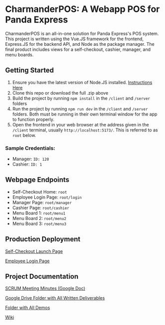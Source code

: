 # CharmanderPOS: A Webapp POS for Panda Express

CharmanderPOS is an all-in-one solution for Panda Express's POS system. This project is written using the Vue.JS framework for the frontend, Express.JS for the backend API, and Node as the package manager. The final product includes views for a self-checkout, cashier, manager, and menu boards.

## Getting Started
1. Ensure you have the latest version of Node.JS installed. [Instructions Here](https://nodejs.org/en/download/package-manager)
2. Clone this repo or download the full .zip above
3. Build the project by running `npm install` in the `/client` and `/server` folders
4. Run the project by running `npm run dev` in the `/client` and `/server` folders. Both must be running in their own terminal window for the app to function properly.
5. Open the frontend in your web browser at the address given in the `/client` terminal, usually `http://localhost:5173/`. This is referred to as `root` below.

### Sample Credentials:
- Manager: `ID: 120`
- Cashier: `ID: 1`

## Webpage Endpoints
- Self-Checkout Home: `root`
- Employee Login Page: `root/login`
- Manager Page: `root/manager`
- Cashier Page: `root/cashier`
- Menu Board 1: `root/menu1`
- Menu Board 2: `root/menu2`
- Menu Board 3: `root/menu3`

## Production Deployment

[Self-Checkout Launch Page](https://charmander-pos.vercel.app/)

[Employee Login Page](https://charmander-pos.vercel.app/login)

## Project Documentation

[SCRUM Meeting Minutes (Google Doc)](https://docs.google.com/document/d/15cDktAhzkH_Llypp-1vAjmBZb0Ag4BTYiS8V_JvCs7c/edit?usp=sharing)

[Google Drive Folder with All Written Deliverables](https://drive.google.com/drive/folders/1SqwVrMLqy--l_WQ_WvS0e3VRoOhxgfP5?usp=sharing)

[Folder with All Demos](https://drive.google.com/drive/folders/1YJKcttvm6Z8lkWkuXBcL8K_LJej5IejT?usp=sharing)

[Wiki](https://github.com/CSCE331-Fall2024/project-3-team-9C/wiki/)
